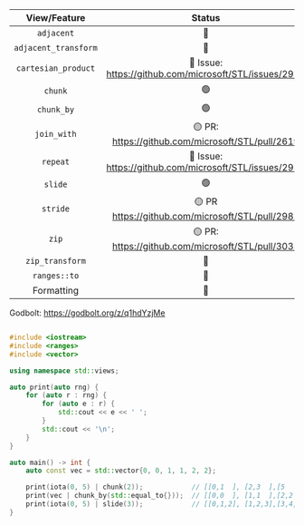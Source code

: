 |View/Feature|Status|
|:-:|:-:|
|`adjacent`|:red_circle:|
|`adjacent_transform`|:red_circle:|
|`cartesian_product`|:red_circle: Issue: https://github.com/microsoft/STL/issues/2923|
|`chunk`|:green_circle:|
|`chunk_by`|:green_circle:|
|`join_with`|:yellow_circle: PR: https://github.com/microsoft/STL/pull/2619|
|`repeat`|:red_circle: Issue: https://github.com/microsoft/STL/issues/2933|
|`slide`|:green_circle:|
|`stride`|:yellow_circle: PR https://github.com/microsoft/STL/pull/2981|
|`zip`|:yellow_circle: PR: https://github.com/microsoft/STL/pull/3035|
|`zip_transform`|:red_circle:| 
|`ranges::to`|:red_circle:|
|Formatting|:red_circle:|

Godbolt: https://godbolt.org/z/q1hdYzjMe

```cpp

#include <iostream>
#include <ranges>
#include <vector>

using namespace std::views;

auto print(auto rng) {
    for (auto r : rng) {
        for (auto e : r) {
            std::cout << e << ' ';
        }
        std::cout << '\n';
    }
}

auto main() -> int {
    auto const vec = std::vector{0, 0, 1, 1, 2, 2};

    print(iota(0, 5) | chunk(2));            // [[0,1  ], [2,3  ],[5    ]]
    print(vec | chunk_by(std::equal_to{}));  // [[0,0  ], [1,1  ],[2,2  ]]
    print(iota(0, 5) | slide(3));            // [[0,1,2], [1,2,3],[3,4,5]]
}

```
